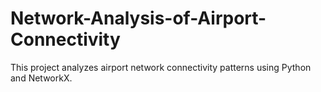 # Network-Analysis-of-Airport-Connectivity
This project analyzes airport network connectivity patterns using Python and NetworkX. 
